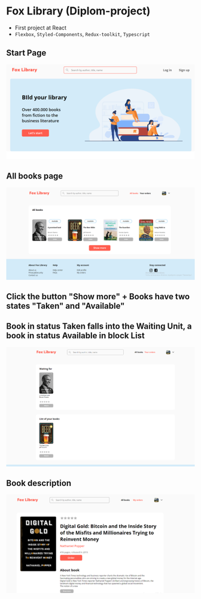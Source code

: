 # Fox Library (Diplom-project)

- First project at React
- `Flexbox`, `Styled-Components`, `Redux-toolkit`, `Typescript`

## Start Page 
<img src='start_page.png'>

## All books page
<img src='all_books.png'>

## Click the button "Show more" + Books have two states "Taken" and "Available"
<mg src='show_books.png'>
  
## Book in status Taken falls into the Waiting Unit, a book in status Available in block List
<img src='orders.png'>
  
## Book description
<img src='item.png'>
